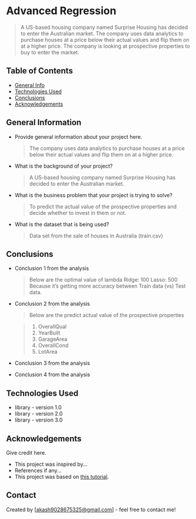 # Advanced Regression

> A US-based housing company named Surprise Housing has decided to enter the Australian market. The company uses data analytics to purchase houses at a price below their actual values and flip them on at a higher price.
> The company is looking at prospective properties to buy to enter the market.

## Table of Contents

- [General Info](#general-information)
- [Technologies Used](#technologies-used)
- [Conclusions](#conclusions)
- [Acknowledgements](#acknowledgements)

<!-- You can include any other section that is pertinent to your problem -->

## General Information

- Provide general information about your project here.

  > The company uses data analytics to purchase houses at a price below their actual values and flip them on at a higher price.

- What is the background of your project?

  > A US-based housing company named Surprise Housing has decided to enter the Australian market.

- What is the business problem that your project is trying to solve?

  > To predict the actual value of the prospective properties and decide whether to invest in them or not.

- What is the dataset that is being used?
  > Data set from the sale of houses in Australia (train.csv)

<!-- You don't have to answer all the questions - just the ones relevant to your project. -->

## Conclusions

- Conclusion 1 from the analysis

  > Below are the optimal value of lambda
  > Ridge: 100 Lasso: 500
  > Because it’s getting more accuracy between Train data (vs) Test data.

- Conclusion 2 from the analysis

  > Below are the predict actual value of the prospective properties

  > 1. OverallQual
  > 2. YearBuilt
  > 3. GarageArea
  > 4. OverallCond
  > 5. LotArea

- Conclusion 3 from the analysis
- Conclusion 4 from the analysis

<!-- You don't have to answer all the questions - just the ones relevant to your project. -->

## Technologies Used

- library - version 1.0
- library - version 2.0
- library - version 3.0

<!-- As the libraries versions keep on changing, it is recommended to mention the version of library used in this project -->

## Acknowledgements

Give credit here.

- This project was inspired by...
- References if any...
- This project was based on [this tutorial](https://www.example.com).

## Contact

Created by [akash9028675325@gmail.com] - feel free to contact me!

<!-- Optional -->
<!-- ## License -->
<!-- This project is open source and available under the [... License](). -->

<!-- You don't have to include all sections - just the one's relevant to your project -->
